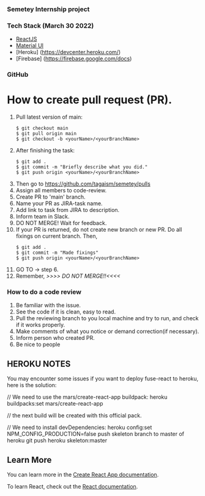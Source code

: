### Semetey Internship project
### Tech Stack (March 30 2022)
* [ReactJS](https://reactjs.org/)
* [Material UI](https://mui.com/)
* [Heroku] (https://devcenter.heroku.com/)
* [Firebase] (https://firebase.google.com/docs)

### GitHub
# How to create pull request (PR).
  1. Pull latest version of main:
      ```
      $ git checkout main
      $ git pull origin main
      $ git checkout -b <yourName>/<yourBranchName>
      ```
  2. After finishing the task:
      ```
      $ git add .
      $ git commit -m "Briefly describe what you did."
      $ git push origin <yourName>/<yourBranchName>
  3. Then go to https://github.com/tagaism/semetey/pulls
  4. Assign all members to code-review.
  5. Create PR to 'main' branch.
  6. Name your PR as JIRA-task name.
  7. Add link to task from JIRA to description.
  8. Inform team in Slack.
  9. DO NOT MERGE! Wait for feedback.
  10. If your PR is returned, do not create new branch or new PR.
      Do all fixings on current branch. Then,
      ```
      $ git add .
      $ git commit -m "Made fixings"
      $ git push origin <yourName>/<yourBranchName>
      ```
  9. GO TO -> step 6.
  10. Remember, _>>>> DO NOT MERGE!!<<<<_
### How to do a code review
  1. Be familiar with the issue.
  2. See the code if it is clean, easy to read.
  3. Pull the reviewing branch to you local machine and try to run, and check if it works properly.
  4. Make comments of what you notice or demand correction(if necessary).
  5. Inform person who created PR.
  6. Be nice to people

HEROKU NOTES
----------------
You may encounter some issues if you want to deploy fuse-react to heroku, here is the solution:

// We need to use the mars/create-react-app buildpack:
heroku buildpacks:set mars/create-react-app

// the next build will be created with this official pack.

// We need to install devDependencies:
heroku config:set NPM_CONFIG_PRODUCTION=false
push skeleton branch to master of heroku
git push heroku skeleton:master

## Learn More

You can learn more in the [Create React App documentation](https://facebook.github.io/create-react-app/docs/getting-started).

To learn React, check out the [React documentation](https://reactjs.org/).

